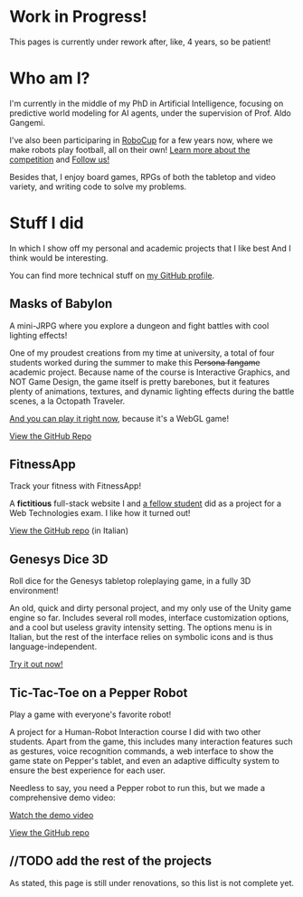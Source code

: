 # Work in Progress!
This pages is currently under rework after, like, 4 years, so be patient!

# Who am I?

I'm currently in the middle of my PhD in Artificial Intelligence, focusing on
predictive world modeling for AI agents, under the supervision of
Prof. Aldo Gangemi.

I've also been participaring in [RoboCup](https://www.robocup.org/)
for a few years now, where we make robots play football, all on their own!
[Learn more about the competition](https://spl.robocup.org/) and
[Follow us!](https://www.instagram.com/spqrteam/)

Besides that, I enjoy board games, RPGs of both the tabletop and video variety,
and writing code to solve my problems.



# Stuff I did

In which I show off my personal and academic projects that I like best
And I think would be interesting.

You can find more technical stuff on
[my GitHub profile](https://github.com/torchipeppo?tab=repositories).

## Masks of Babylon
A mini-JRPG where you explore a dungeon and fight battles with cool lighting effects!

One of my proudest creations from my time at university, a total of four students
worked during the summer to make this ~~Persona fangame~~ academic project.
Because name of the course is Interactive Graphics, and NOT Game Design,
the game itself is pretty barebones, but it features plenty of animations, textures,
and dynamic lighting effects during the battle scenes, a la Octopath Traveler.

[And you can play it right now](https://torchipeppo.github.io/masks-of-babylon/),
because it's a WebGL game!

[View the GitHub Repo](https://github.com/torchipeppo/masks-of-babylon)

## FitnessApp
Track your fitness with FitnessApp!

A **fictitious** full-stack website I and [a fellow student](https://github.com/Fulvio-P)
did as a project for a Web Technologies exam. I like how it turned out!

[View the GitHub repo](https://github.com/torchipeppo/fitnessapp) (in Italian)

## Genesys Dice 3D
Roll dice for the Genesys tabletop roleplaying game, in a fully 3D environment!

An old, quick and dirty personal project, and my only use of the Unity game engine so far.
Includes several roll modes, interface customization options,
and a cool but useless gravity intensity setting.
The options menu is in Italian, but the rest of the interface relies on symbolic
icons and is thus language-independent.

[Try it out now!](./GenesysDice3D/)

## Tic-Tac-Toe on a Pepper Robot
Play a game with everyone's favorite robot!

A project for a Human-Robot Interaction course I did with two other students.
Apart from the game, this includes many interaction features such as gestures,
voice recognition commands, a web interface to show the game state on Pepper's tablet,
and even an adaptive difficulty system to ensure the best experience for each user.

Needless to say, you need a Pepper robot to run this, but we made a comprehensive demo video:

[Watch the demo video](https://www.youtube.com/watch?v=aFGvbH6hmIM)

[View the GitHub repo](https://github.com/torchipeppo/HRI_Pepper_Tris)

## //TODO add the rest of the projects

As stated, this page is still under renovations, so this list is not complete yet.
